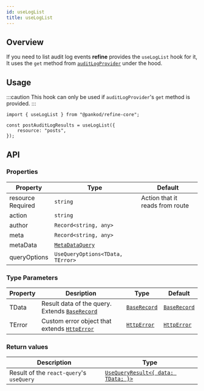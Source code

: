 ```yaml
---
id: useLogList
title: useLogList
---
```


## Overview

If you need to list audit log events **refine** provides the `useLogList` hook for it, It uses the `get` method from [`auditLogProvider`](/core/providers/audit-log-provider.md#get) under the hood.

## Usage

:::caution
This hook can only be used if `auditLogProvider`'s `get` method is provided.
:::

```tsx
import { useLogList } from "@pankod/refine-core";

const postAuditLogResults = useLogList({
    resource: "posts",
});
```

## API

### Properties

| Property                                                                                            | Type                                                 | Default                         |
| --------------------------------------------------------------------------------------------------- | ---------------------------------------------------- | ------------------------------- |
| <div className="required-block"><div>resource</div> <div className=" required">Required</div></div> | `string`                                             | Action that it reads from route |
| action                                                                                              | `string`                                             |                                 |
| author                                                                                              | `Record<string, any>`                                |                                 |
| meta                                                                                                | `Record<string, any>`                                |                                 |
| metaData                                                                                            | [`MetaDataQuery`](/core/interfaces.md#metadataquery) |                                 |
| queryOptions                                                                                        | `UseQueryOptions<TData, TError>`                     |                                 |

### Type Parameters

| Property | Desription                                                                       | Type                                           | Default                                        |
| -------- | -------------------------------------------------------------------------------- | ---------------------------------------------- | ---------------------------------------------- |
| TData    | Result data of the query. Extends [`BaseRecord`](/core/interfaces.md#baserecord) | [`BaseRecord`](/core/interfaces.md#baserecord) | [`BaseRecord`](/core/interfaces.md#baserecord) |
| TError   | Custom error object that extends [`HttpError`](/core/interfaces.md#httperror)    | [`HttpError`](/core/interfaces.md#httperror)   | [`HttpError`](/core/interfaces.md#httperror)   |

### Return values

| Description                              | Type                                                                                      |
| ---------------------------------------- | ----------------------------------------------------------------------------------------- |
| Result of the `react-query`'s `useQuery` | [`UseQueryResult<{ data: TData; }>`](https://react-query.tanstack.com/reference/useQuery) |
